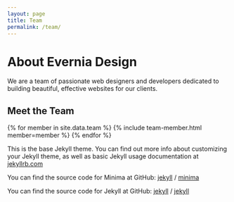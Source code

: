 ```yaml
---
layout: page
title: Team
permalink: /team/
---
```


# About Evernia Design

We are a team of passionate web designers and developers dedicated to building beautiful, effective websites for our clients.

## Meet the Team
<div class="team-list">
  {% for member in site.data.team %}
    {% include team-member.html member=member %}
  {% endfor %}
</div>

This is the base Jekyll theme. You can find out more info about customizing your Jekyll theme, as well as basic Jekyll usage documentation at [jekyllrb.com](https://jekyllrb.com/)

You can find the source code for Minima at GitHub:
[jekyll][jekyll-organization] /
[minima](https://github.com/jekyll/minima)

You can find the source code for Jekyll at GitHub:
[jekyll][jekyll-organization] /
[jekyll](https://github.com/jekyll/jekyll)


[jekyll-organization]: https://github.com/jekyll 